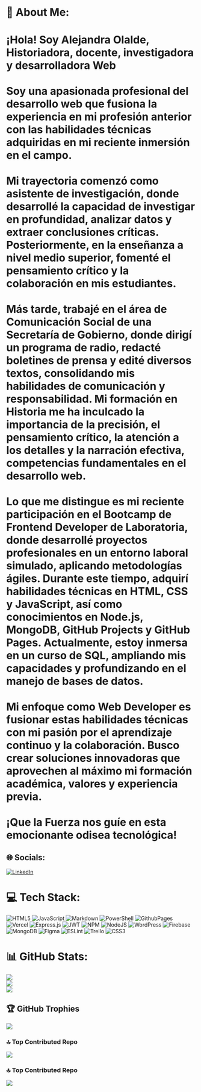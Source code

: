 # 💫 About Me:
# ¡Hola! Soy Alejandra Olalde, Historiadora, docente, investigadora y desarrolladora Web<br><br>Soy una apasionada profesional del desarrollo web que fusiona la experiencia en mi profesión anterior con las habilidades técnicas adquiridas en mi reciente inmersión en el campo.<br><br>Mi trayectoria comenzó como asistente de investigación, donde desarrollé la capacidad de investigar en profundidad, analizar datos y extraer conclusiones críticas. Posteriormente, en la enseñanza a nivel medio superior, fomenté el pensamiento crítico y la colaboración en mis estudiantes.<br><br>Más tarde, trabajé en el área de Comunicación Social de una Secretaría de Gobierno, donde dirigí un programa de radio, redacté boletines de prensa y edité diversos textos, consolidando mis habilidades de comunicación y responsabilidad. Mi formación en Historia me ha inculcado la importancia de la precisión, el pensamiento crítico, la atención a los detalles y la narración efectiva, competencias fundamentales en el desarrollo web.<br><br>Lo que me distingue es mi reciente participación en el Bootcamp de Frontend Developer de Laboratoria, donde desarrollé proyectos profesionales en un entorno laboral simulado, aplicando metodologías ágiles. Durante este tiempo, adquirí habilidades técnicas en HTML, CSS y JavaScript, así como conocimientos en Node.js, MongoDB, GitHub Projects y GitHub Pages. Actualmente, estoy inmersa en un curso de SQL, ampliando mis capacidades y profundizando en el manejo de bases de datos.<br><br>Mi enfoque como Web Developer es fusionar estas habilidades técnicas con mi pasión por el aprendizaje continuo y la colaboración. Busco crear soluciones innovadoras que aprovechen al máximo mi formación académica, valores y experiencia previa.<br><br>¡Que la Fuerza nos guíe en esta emocionante odisea tecnológica!


## 🌐 Socials:
[![LinkedIn](https://img.shields.io/badge/LinkedIn-%230077B5.svg?logo=linkedin&logoColor=white)](https://linkedin.com/in//alejandra-olalde) 

# 💻 Tech Stack:
![HTML5](https://img.shields.io/badge/html5-%23E34F26.svg?style=for-the-badge&logo=html5&logoColor=white) ![JavaScript](https://img.shields.io/badge/javascript-%23323330.svg?style=for-the-badge&logo=javascript&logoColor=%23F7DF1E) ![Markdown](https://img.shields.io/badge/markdown-%23000000.svg?style=for-the-badge&logo=markdown&logoColor=white) ![PowerShell](https://img.shields.io/badge/PowerShell-%235391FE.svg?style=for-the-badge&logo=powershell&logoColor=white) ![GithubPages](https://img.shields.io/badge/github%20pages-121013?style=for-the-badge&logo=github&logoColor=white) ![Vercel](https://img.shields.io/badge/vercel-%23000000.svg?style=for-the-badge&logo=vercel&logoColor=white) ![Express.js](https://img.shields.io/badge/express.js-%23404d59.svg?style=for-the-badge&logo=express&logoColor=%2361DAFB) ![JWT](https://img.shields.io/badge/JWT-black?style=for-the-badge&logo=JSON%20web%20tokens) ![NPM](https://img.shields.io/badge/NPM-%23CB3837.svg?style=for-the-badge&logo=npm&logoColor=white) ![NodeJS](https://img.shields.io/badge/node.js-6DA55F?style=for-the-badge&logo=node.js&logoColor=white) ![WordPress](https://img.shields.io/badge/WordPress-%23117AC9.svg?style=for-the-badge&logo=WordPress&logoColor=white) ![Firebase](https://img.shields.io/badge/Firebase-039BE5?style=for-the-badge&logo=Firebase&logoColor=white) ![MongoDB](https://img.shields.io/badge/MongoDB-%234ea94b.svg?style=for-the-badge&logo=mongodb&logoColor=white) ![Figma](https://img.shields.io/badge/figma-%23F24E1E.svg?style=for-the-badge&logo=figma&logoColor=white) ![ESLint](https://img.shields.io/badge/ESLint-4B3263?style=for-the-badge&logo=eslint&logoColor=white) ![Trello](https://img.shields.io/badge/Trello-%23026AA7.svg?style=for-the-badge&logo=Trello&logoColor=white) ![CSS3](https://img.shields.io/badge/css3-%231572B6.svg?style=for-the-badge&logo=css3&logoColor=white)
# 📊 GitHub Stats:
![](https://github-readme-stats.vercel.app/api?username=AlexaOlalde&theme=dark&hide_border=false&include_all_commits=true&count_private=true)<br/>
![](https://github-readme-streak-stats.herokuapp.com/?user=AlexaOlalde&theme=dark&hide_border=false)<br/>
![](https://github-readme-stats.vercel.app/api/top-langs/?username=AlexaOlalde&theme=dark&hide_border=false&include_all_commits=true&count_private=true&layout=compact)

## 🏆 GitHub Trophies
![](https://github-profile-trophy.vercel.app/?username=AlexaOlalde&theme=buddhism&no-frame=false&no-bg=true&margin-w=4)

### 🔝 Top Contributed Repo
![](https://github-contributor-stats.vercel.app/api?username=AlexaOlalde&limit=5&theme=dark&combine_all_yearly_contributions=true)

<!-- Proudly created with GPRM ( https://gprm.itsvg.in ) -->

### 🔝 Top Contributed Repo
![](https://github-contributor-stats.vercel.app/api?username=AlexaOlalde&limit=5&theme=dark&combine_all_yearly_contributions=true)

<!-- Proudly created with GPRM ( https://gprm.itsvg.in ) -->

